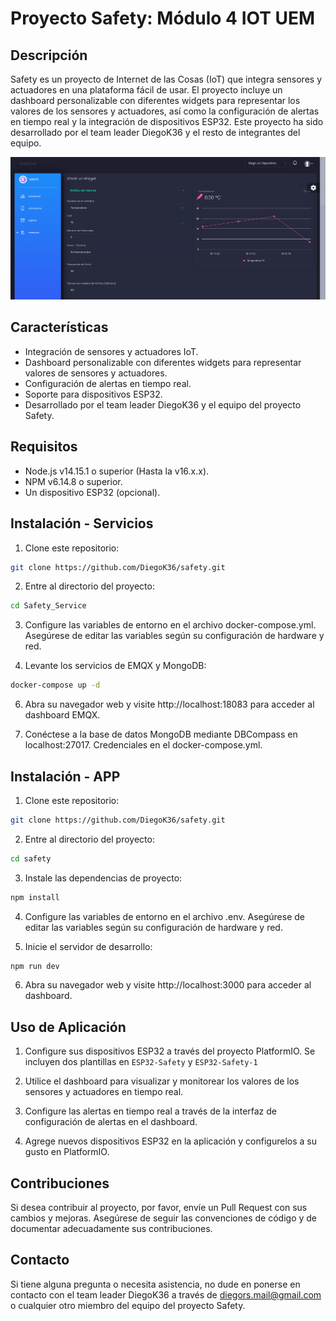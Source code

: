 # Proyecto Safety: Módulo 4 IOT UEM

## Descripción

Safety es un proyecto de Internet de las Cosas (IoT) que integra sensores y actuadores en una plataforma fácil de usar. El proyecto incluye un dashboard personalizable con diferentes widgets para representar los valores de los sensores y actuadores, así como la configuración de alertas en tiempo real y la integración de dispositivos ESP32. Este proyecto ha sido desarrollado por el team leader DiegoK36 y el resto de integrantes del equipo.

![Safety-Dashboard](./safety/static/Dashboard.png)

## Características

- Integración de sensores y actuadores IoT.
- Dashboard personalizable con diferentes widgets para representar valores de sensores y actuadores.
- Configuración de alertas en tiempo real.
- Soporte para dispositivos ESP32.
- Desarrollado por el team leader DiegoK36 y el equipo del proyecto Safety.

## Requisitos

- Node.js v14.15.1 o superior (Hasta la v16.x.x).
- NPM v6.14.8 o superior.
- Un dispositivo ESP32 (opcional).

## Instalación - Servicios

1. Clone este repositorio:

```bash
git clone https://github.com/DiegoK36/safety.git
```

2. Entre al directorio del proyecto:

```bash
cd Safety_Service
```

3. Configure las variables de entorno en el archivo docker-compose.yml. Asegúrese de editar las variables según su configuración de hardware y red.

4. Levante los servicios de EMQX y MongoDB:

```bash
docker-compose up -d
```

6. Abra su navegador web y visite http://localhost:18083 para acceder al dashboard EMQX.

7. Conéctese a la base de datos MongoDB mediante DBCompass en localhost:27017. Credenciales en el docker-compose.yml.

## Instalación - APP

1. Clone este repositorio:

```bash
git clone https://github.com/DiegoK36/safety.git
```

2. Entre al directorio del proyecto:

```bash
cd safety
```

3. Instale las dependencias de proyecto:

```bash
npm install
```

4. Configure las variables de entorno en el archivo .env. Asegúrese de editar las variables según su configuración de hardware y red.

5. Inicie el servidor de desarrollo:

```bash
npm run dev
```

6. Abra su navegador web y visite http://localhost:3000 para acceder al dashboard.

## Uso de Aplicación

1. Configure sus dispositivos ESP32 a través del proyecto PlatformIO. Se incluyen dos plantillas en ``ESP32-Safety`` y ``ESP32-Safety-1``

2. Utilice el dashboard para visualizar y monitorear los valores de los sensores y actuadores en tiempo real.

3. Configure las alertas en tiempo real a través de la interfaz de configuración de alertas en el dashboard.

4. Agrege nuevos dispositivos ESP32 en la aplicación y configurelos a su gusto en PlatformIO.

## Contribuciones

Si desea contribuir al proyecto, por favor, envíe un Pull Request con sus cambios y mejoras. Asegúrese de seguir las convenciones de código y de documentar adecuadamente sus contribuciones.

## Contacto

Si tiene alguna pregunta o necesita asistencia, no dude en ponerse en contacto con el team leader DiegoK36 a través de diegors.mail@gmail.com o cualquier otro miembro del equipo del proyecto Safety.
